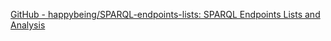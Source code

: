 
[GitHub - happybeing/SPARQL-endpoints-lists: SPARQL Endpoints Lists and Analysis](https://github.com/happybeing/SPARQL-endpoints-lists)
